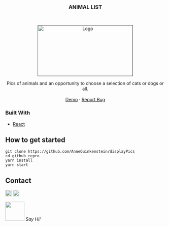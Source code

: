 

<!-- PROJECT LOGO -->

  <h3 align="center">ANIMAL LIST</h3>

<br />
<p align="center">
  <a href=""https://animalslist.netlify.app">
    <img src="https://i.imgur.com/8uEDoA4.jpg" alt="Logo" width="300" height="160">
  </a>

  <p align="center">
    Pics of animals and an opportunity to choose a selection of cats or dogs or all. 
    <br />
    <br />
    <a href="https://animalslist.netlify.app/">Demo</a>
    ·
    <a href="https://github.com/AnneQuinkenstein/displayPics/issues">Report Bug</a>
  </p>
</p>

### Built With

- [React](https://reactjs.org/)

## How to get started
    git clone https://github.com/AnneQuinkenstein/displayPics
    cd github_repro
    yarn install
    yarn start


## Contact
<p align="left">
  <a href="mailto:a.quinkenstein@gmail.com"><img src="https://image.flaticon.com/icons/svg/725/725643.svg" height="20" width="20" /></a>
  <a href="https://linkedin.com/in/AnneQuinkenstein"><img src="https://cdn.jsdelivr.net/npm/simple-icons@3.0.1/icons/linkedin.svg" height="20"     width="20" /></a>
</p>
<img src="https://media.giphy.com/media/LnQjpWaON8nhr21vNW/giphy.gif" width="60"> <em>Say Hi!</em>
